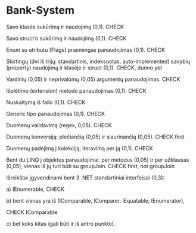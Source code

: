 # Bank-System
<p>Savo klasės sukūrimą ir naudojimą (0,1). CHECK </p>
<p>Savo struct’o sukūrimą ir naudojimą (0,1). CHECK </p>
<p>Enum su atributu [Flags] prasmingas panaudojimas (0,1). CHECK </p>
<p>Skirtingų (dvi iš trijų: standartinis, indeksuotas, auto-implemented) savybių (property) naudojimą ir klasėje ir struct (0,1). CHECK, dunno yet</p>
<p>Vardinių (0,05) ir neprivalomų (0,05) argumentų panaudojimas. CHECK </p>
<p>Išplėtimo (extension) metodo panaudojimas (0,1). CHECK </p>
<p>Nuskaitymą iš failo (0,1). CHECK </p>
<p>Generic tipo panaudojimas (0,1). CHECK </p>
<p>Duomenų validavimą (regex, 0,05). CHECK </p>
<p>Duomenų konversiją: plečiančią (0,05) ir siaurinančią (0,05).  CHECK first</p>
<p>Duomenų padėjimą į kolekciją, iteravimą per ją (0,1). CHECK </p>
<p>Bent du LINQ į objektus panaudojimai: per metodus (0,05) ir per užklausas (0,05), vienas iš jų turi būti su groupJoin.  CHECK first, not groupJoin</p>
<p>Išreikštai įgyvendinami bent 3 .NET standartiniai interfeisai (0,3):
<p> a) IEnumerable, CHECK</p>
<p> b) bent vienas yra iš (IComparable, IComparer, IEquatable, IEnumerator), </p> CHECK IComparable
<p> c) bet koks kitas (gali būti ir iš antro punkto). </p>
